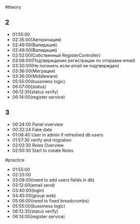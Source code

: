 #theory
## 2
- 01:55:00
- 02:35:00(Авторизация)
- 02:49:00(Валидация)
- 02:49:00(Валидация)
- 02:52:00(Собственный RegisterController)
- 03:06:00(Подтверждение регистрации по отправке email)
- 03:30:00(Не логинить если email не подтвержден)
- 03:36:00(Миграции)
- 03:36:00(Middleware)
- 05:55:00(bussiness logic)
- 06:07:00(status)
- 06:12:35(status verify)
- 06:14:00(register service)
## 3
- 00:24:00 Panel overview
- 00:32:24 Fake data
- 01:08:40 User in admin if refreshed db users
- 01:57:30 verify and migration
- 02:03:30 Roles Overview
- 02:50:30 Start to create Roles


#practice
- 01:55:00
- 02:33:00
- 03:08:00(need to add users fields in db)
- 03:12:00(email send)
- 03:40:00(login)
- 04:45:00(group web)
- 05:06:00(need to fixed breadcrumbs)
- 05:55:00(bussiness logic)
- 06:12:35(status verify)
- 06:14:00(register service)
